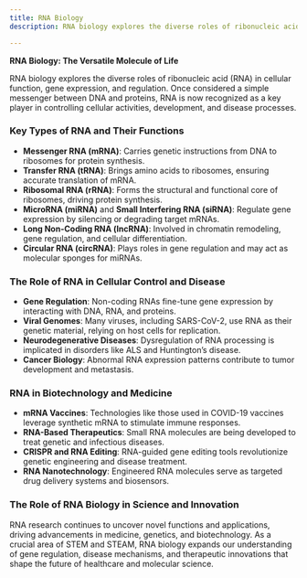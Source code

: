 ```yaml
---
title: RNA Biology
description: RNA biology explores the diverse roles of ribonucleic acid (RNA) in cellular function, gene expression, and regulation. Once considered a simple messenger between DNA and proteins, RNA is now recognized as a key player in controlling cellular activities, development, and disease processes.

---
```


**RNA Biology: The Versatile Molecule of Life**

RNA biology explores the diverse roles of ribonucleic acid (RNA) in cellular function, gene expression, and regulation. Once considered a simple messenger between DNA and proteins, RNA is now recognized as a key player in controlling cellular activities, development, and disease processes.

### Key Types of RNA and Their Functions

- **Messenger RNA (mRNA)**: Carries genetic instructions from DNA to ribosomes for protein synthesis.
- **Transfer RNA (tRNA)**: Brings amino acids to ribosomes, ensuring accurate translation of mRNA.
- **Ribosomal RNA (rRNA)**: Forms the structural and functional core of ribosomes, driving protein synthesis.
- **MicroRNA (miRNA)** and **Small Interfering RNA (siRNA)**: Regulate gene expression by silencing or degrading target mRNAs.
- **Long Non-Coding RNA (lncRNA)**: Involved in chromatin remodeling, gene regulation, and cellular differentiation.
- **Circular RNA (circRNA)**: Plays roles in gene regulation and may act as molecular sponges for miRNAs.

### The Role of RNA in Cellular Control and Disease

- **Gene Regulation**: Non-coding RNAs fine-tune gene expression by interacting with DNA, RNA, and proteins.
- **Viral Genomes**: Many viruses, including SARS-CoV-2, use RNA as their genetic material, relying on host cells for replication.
- **Neurodegenerative Diseases**: Dysregulation of RNA processing is implicated in disorders like ALS and Huntington’s disease.
- **Cancer Biology**: Abnormal RNA expression patterns contribute to tumor development and metastasis.

### RNA in Biotechnology and Medicine

- **mRNA Vaccines**: Technologies like those used in COVID-19 vaccines leverage synthetic mRNA to stimulate immune responses.
- **RNA-Based Therapeutics**: Small RNA molecules are being developed to treat genetic and infectious diseases.
- **CRISPR and RNA Editing**: RNA-guided gene editing tools revolutionize genetic engineering and disease treatment.
- **RNA Nanotechnology**: Engineered RNA molecules serve as targeted drug delivery systems and biosensors.

### The Role of RNA Biology in Science and Innovation

RNA research continues to uncover novel functions and applications, driving advancements in medicine, genetics, and biotechnology. As a crucial area of STEM and STEAM, RNA biology expands our understanding of gene regulation, disease mechanisms, and therapeutic innovations that shape the future of healthcare and molecular science.

